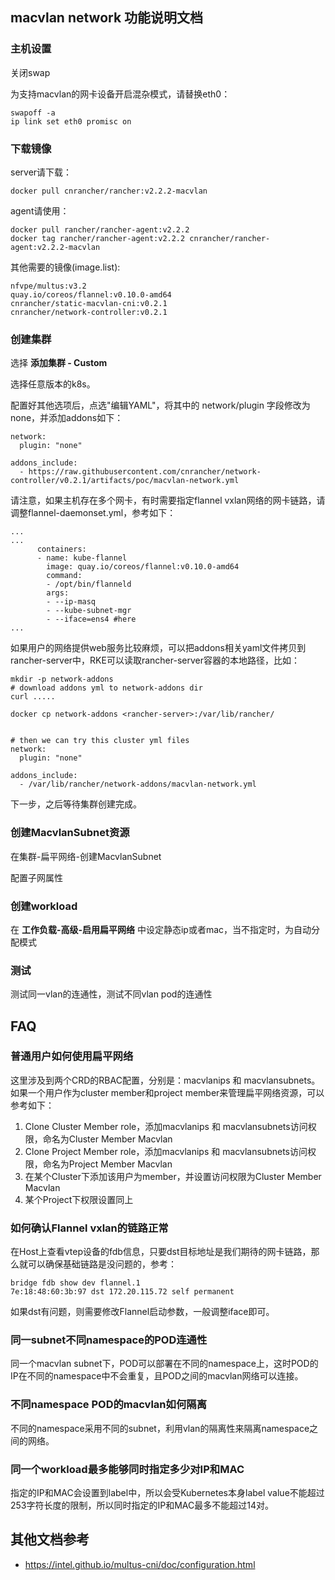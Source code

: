 ## macvlan network 功能说明文档

### 主机设置

关闭swap

为支持macvlan的网卡设备开启混杂模式，请替换eth0：

```
swapoff -a
ip link set eth0 promisc on
```

### 下载镜像

server请下载：

```
docker pull cnrancher/rancher:v2.2.2-macvlan
```

agent请使用：

```
docker pull rancher/rancher-agent:v2.2.2
docker tag rancher/rancher-agent:v2.2.2 cnrancher/rancher-agent:v2.2.2-macvlan
```

其他需要的镜像(image.list):

```
nfvpe/multus:v3.2
quay.io/coreos/flannel:v0.10.0-amd64
cnrancher/static-macvlan-cni:v0.2.1
cnrancher/network-controller:v0.2.1
```

### 创建集群

选择 **添加集群 - Custom**

选择任意版本的k8s。

配置好其他选项后，点选"编辑YAML"，将其中的 network/plugin 字段修改为none，并添加addons如下：

```
network:
  plugin: "none"

addons_include:
  - https://raw.githubusercontent.com/cnrancher/network-controller/v0.2.1/artifacts/poc/macvlan-network.yml

```

请注意，如果主机存在多个网卡，有时需要指定flannel vxlan网络的网卡链路，请调整flannel-daemonset.yml，参考如下：

```
...
...
      containers:
      - name: kube-flannel
        image: quay.io/coreos/flannel:v0.10.0-amd64
        command:
        - /opt/bin/flanneld
        args:
        - --ip-masq
        - --kube-subnet-mgr
        - --iface=ens4 #here
...
```

如果用户的网络提供web服务比较麻烦，可以把addons相关yaml文件拷贝到rancher-server中，RKE可以读取rancher-server容器的本地路径，比如：

```
mkdir -p network-addons
# download addons yml to network-addons dir
curl .....

docker cp network-addons <rancher-server>:/var/lib/rancher/


# then we can try this cluster yml files
network:
  plugin: "none"

addons_include:
  - /var/lib/rancher/network-addons/macvlan-network.yml
```

下一步，之后等待集群创建完成。

### 创建MacvlanSubnet资源

在集群-扁平网络-创建MacvlanSubnet

配置子网属性

### 创建workload

在 **工作负载-高级-启用扁平网络** 中设定静态ip或者mac，当不指定时，为自动分配模式

### 测试

测试同一vlan的连通性，测试不同vlan pod的连通性

## FAQ

### 普通用户如何使用扁平网络

这里涉及到两个CRD的RBAC配置，分别是：macvlanips 和 macvlansubnets。如果一个用户作为cluster member和project member来管理扁平网络资源，可以参考如下：

1. Clone Cluster Member role，添加macvlanips 和 macvlansubnets访问权限，命名为Cluster Member Macvlan
2. Clone Project Member role，添加macvlanips 和 macvlansubnets访问权限，命名为Project Member Macvlan
3. 在某个Cluster下添加该用户为member，并设置访问权限为Cluster Member Macvlan
4. 某个Project下权限设置同上

### 如何确认Flannel vxlan的链路正常

在Host上查看vtep设备的fdb信息，只要dst目标地址是我们期待的网卡链路，那么就可以确保基础链路是没问题的，参考：

```
bridge fdb show dev flannel.1
7e:18:48:60:3b:97 dst 172.20.115.72 self permanent
```

如果dst有问题，则需要修改Flannel启动参数，一般调整iface即可。

### 同一subnet不同namespace的POD连通性

同一个macvlan subnet下，POD可以部署在不同的namespace上，这时POD的IP在不同的namespace中不会重复，且POD之间的macvlan网络可以连接。

### 不同namespace POD的macvlan如何隔离

不同的namespace采用不同的subnet，利用vlan的隔离性来隔离namespace之间的网络。

### 同一个workload最多能够同时指定多少对IP和MAC

指定的IP和MAC会设置到label中，所以会受Kubernetes本身label value不能超过253字符长度的限制，所以同时指定的IP和MAC最多不能超过14对。

## 其他文档参考

- https://intel.github.io/multus-cni/doc/configuration.html


